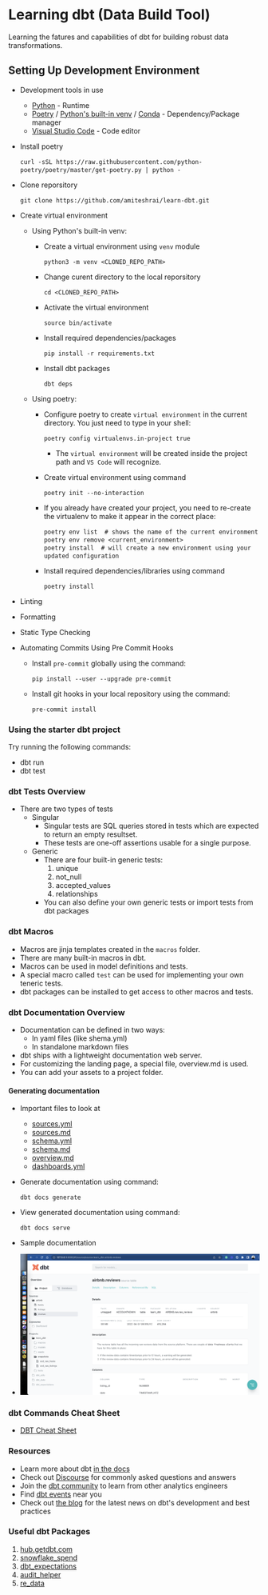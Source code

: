 # Learning dbt (Data Build Tool)

Learning the fatures and capabilities of dbt for building robust data transformations.

## Setting Up Development Environment

- Development tools in use
    - [Python](https://www.python.org/) - Runtime
    - [Poetry](https://python-poetry.org/) / [Python's built-in venv](https://docs.python.org/3/library/venv.html) / [Conda](https://docs.conda.io/projects/conda/en/latest/user-guide/tasks/manage-environments.html) - Dependency/Package manager
    - [Visual Studio Code](https://code.visualstudio.com/) - Code editor

- Install poetry

    ```shell
    curl -sSL https://raw.githubusercontent.com/python-poetry/poetry/master/get-poetry.py | python -
    ```

- Clone reporsitory

    ``` shell
    git clone https://github.com/amiteshrai/learn-dbt.git
    ```

- Create virtual environment

    - Using Python's built-in venv:
        - Create a virtual environment using `venv` module

            ```shell
            python3 -m venv <CLONED_REPO_PATH>
            ```

        - Change curent directory to the local reporsitory

            ```shell
            cd <CLONED_REPO_PATH>
            ```

        - Activate the virtual environment

            ```shell
            source bin/activate
            ```

        - Install required dependencies/packages

            ```shell
            pip install -r requirements.txt
            ```

        - Install dbt packages

            ```shell
            dbt deps
            ```

    - Using poetry:

        - Configure poetry to create `virtual environment` in the current directory. You just need to type in your shell:

            ```shell
            poetry config virtualenvs.in-project true
            ```

            - The `virtual environment` will be created inside the project path and `VS Code` will recognize.

        - Create virtual environment using command

            ``` shell
            poetry init --no-interaction
            ```

        - If you already have created your project, you need to re-create the virtualenv to make it appear in the correct place:

            ```shell
            poetry env list  # shows the name of the current environment
            poetry env remove <current_environment>
            poetry install  # will create a new environment using your updated configuration
            ```

        - Install required dependencies/libraries using command

            ```shell
            poetry install
            ```

- Linting

- Formatting

- Static Type Checking

- Automating Commits Using Pre Commit Hooks

    - Install `pre-commit` globally using the command:

        ```shell
        pip install --user --upgrade pre-commit
        ```

    - Install git hooks in your local repository using the command:

        ```shell
        pre-commit install
        ```

### Using the starter dbt project

Try running the following commands:

- dbt run
- dbt test

### dbt Tests Overview

- There are two types of tests
    - Singular
        - Singular tests are SQL queries stored in tests which are expected to return an empty resultset.
        - These tests are one-off assertions usable for a single purpose.
    - Generic
        - There are four built-in generic tests:
            1. unique
            2. not_null
            3. accepted_values
            4. relationships
        - You can also define your own generic tests or import tests from dbt packages

### dbt Macros

- Macros are jinja templates created in the `macros` folder.
- There are many built-in macros in dbt.
- Macros can be used in model definitions and tests.
- A special macro called `test` can be used for implementing your own teneric tests.
- dbt packages can be installed to get access to other macros and tests.

### dbt Documentation Overview

- Documentation can be defined in two ways:
    - In yaml files (like shema.yml)
    - In standalone markdown files
- dbt ships with a lightweight documentation web server.
- For customizing the landing page, a special file, overview.md is used.
- You can add your assets to a project folder.

#### Generating documentation

- Important files to look at
    - [sources.yml](https://github.com/ak-vauld/exploring-dbt/blob/a62232e2329d518483b85d24215d3388ed1afcd9/models/sources.yml)
    - [sources.md](https://github.com/ak-vauld/exploring-dbt/blob/a62232e2329d518483b85d24215d3388ed1afcd9/models/sources.md)
    - [schema.yml](https://github.com/ak-vauld/exploring-dbt/blob/a62232e2329d518483b85d24215d3388ed1afcd9/models/schema.yml)
    - [schema.md](https://github.com/ak-vauld/exploring-dbt/blob/a62232e2329d518483b85d24215d3388ed1afcd9/models/schema.md)
    - [overview.md](https://github.com/ak-vauld/exploring-dbt/blob/a62232e2329d518483b85d24215d3388ed1afcd9/models/overview.md)
    - [dashboards.yml](https://github.com/ak-vauld/exploring-dbt/blob/a62232e2329d518483b85d24215d3388ed1afcd9/models/dashboards.yml)

- Generate documentation using command:

    ```shell
    dbt docs generate
    ```

- View generated documentation using command:

    ``` shell
    dbt docs serve
    ```

- Sample documentation

- ![sample documentation!](https://github.com/ak-vauld/exploring-dbt/blob/main/assets/dbt%20sample%20docs.png)

### dbt Commands Cheat Sheet

- [DBT Cheat Sheet](https://github.com/ak-vauld/exploring-dbt/blob/a62232e2329d518483b85d24215d3388ed1afcd9/CHEATSHEET.md)

### Resources

- Learn more about dbt [in the docs](https://docs.getdbt.com/docs/introduction)
- Check out [Discourse](https://discourse.getdbt.com/) for commonly asked questions and answers
- Join the [dbt community](http://community.getbdt.com/) to learn from other analytics engineers
- Find [dbt events](https://events.getdbt.com) near you
- Check out [the blog](https://blog.getdbt.com/) for the latest news on dbt's development and best practices

### Useful dbt Packages

1. [hub.getdbt.com](https://hub.getdbt.com/)
2. [snowflake_spend](https://hub.getdbt.com/gitlabhq/snowflake_spend/latest/)
3. [dbt_expectations](https://hub.getdbt.com/calogica/dbt_expectations/latest/)
4. [audit_helper](https://hub.getdbt.com/dbt-labs/audit_helper/latest/)
5. [re_data](https://hub.getdbt.com/re-data/re_data/latest/)
